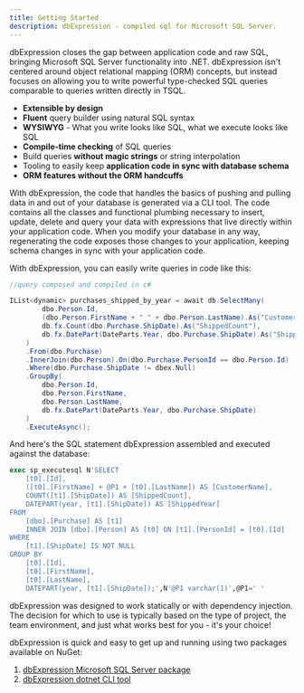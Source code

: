 ```yaml
---
title: Getting Started
description: dbExpression - compiled sql for Microsoft SQL Server. 
---
```


dbExpression closes the gap between application code and raw SQL, bringing Microsoft SQL Server functionality into .NET.  dbExpression isn't centered around object relational mapping (ORM) concepts, but instead focuses on allowing you to write powerful type-checked SQL queries comparable to queries written directly in TSQL.

* **Extensible by design**
* **Fluent** query builder using natural SQL syntax
* **WYSIWYG** - What you write looks like SQL, what we execute looks like SQL
* **Compile-time checking** of SQL queries
* Build queries **without magic strings** or string interpolation
* Tooling to easily keep **application code in sync with database schema**
* **ORM features without the ORM handcuffs**

With dbExpression, the code that handles the basics of pushing and pulling data in and out of your database is generated via a CLI tool.  The code contains all the classes and functional plumbing necessary to insert, update, delete and query your data with expressions that live directly within your application code.  When you modify your database in any way, regenerating the code exposes those changes to your application, keeping schema changes in sync with your application code.

With dbExpression, you can easily write queries in code like this:
```csharp
//query composed and compiled in c#

IList<dynamic> purchases_shipped_by_year = await db.SelectMany(
        dbo.Person.Id,
        (dbo.Person.FirstName + " " + dbo.Person.LastName).As("CustomerName"),
        db.fx.Count(dbo.Purchase.ShipDate).As("ShippedCount"),
        db.fx.DatePart(DateParts.Year, dbo.Purchase.ShipDate).As("ShippedYear")
    )
    .From(dbo.Purchase)
    .InnerJoin(dbo.Person).On(dbo.Purchase.PersonId == dbo.Person.Id)
    .Where(dbo.Purchase.ShipDate != dbex.Null)
    .GroupBy(
        dbo.Person.Id,
        dbo.Person.FirstName,
        dbo.Person.LastName,
        db.fx.DatePart(DateParts.Year, dbo.Purchase.ShipDate)
    )
    .ExecuteAsync();
```
And here's the SQL statement dbExpression assembled and executed against the database:
```sql
exec sp_executesql N'SELECT
	[t0].[Id],
	([t0].[FirstName] + @P1 + [t0].[LastName]) AS [CustomerName],
	COUNT([t1].[ShipDate]) AS [ShippedCount],
	DATEPART(year, [t1].[ShipDate]) AS [ShippedYear]
FROM
	[dbo].[Purchase] AS [t1]
	INNER JOIN [dbo].[Person] AS [t0] ON [t1].[PersonId] = [t0].[Id]
WHERE
	[t1].[ShipDate] IS NOT NULL
GROUP BY
	[t0].[Id],
	[t0].[FirstName],
	[t0].[LastName],
	DATEPART(year, [t1].[ShipDate]);',N'@P1 varchar(1)',@P1=' '
```

dbExpression was designed to work statically or with dependency injection.  The decision for which to use is typically based on the type of project, 
the team environment, and just what works best for you - it's your choice!

dbExpression is quick and easy to get up and running using two packages available on NuGet:
1) [dbExpression Microsoft SQL Server package](https://www.nuget.org/packages/DbExpression.MsSql/)
2) [dbExpression dotnet CLI tool](https://www.nuget.org/packages/DbExpression.Tools/)

